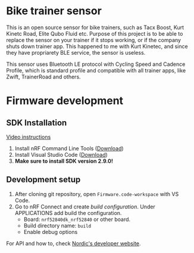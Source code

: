 # Bike trainer sensor
This is an open source sensor for bike trainers, such as Tacx Boost, Kurt Kinetc Road, Elite Qubo Fluid etc. Purpose of this project is to be able to replace the sensor on your trainer if it stops working, or if the company shuts down trainer app. This happened to me with Kurt Kinetec, and since they have propriarety BLE service, the sensor is useless.

This sensor uses Bluetooth LE protocol with Cycling Speed and Cadence Profile, which is standard profile and compatible with all trainer apps, like Zwift, TrainerRoad and others.

# Firmware development

## SDK Installation

[Video instructions](https://youtube.com/playlist?list=PLx_tBuQ_KSqEt7NK-H7Lu78lT2OijwIMl)

1. Install nRF Command Line Tools ([Download](https://bit.ly/2YgBGC5))
2. Install Visual Studio Code ([Download](https://code.visualstudio.com/Download))
3. **Make sure to install SDK version 2.9.0!**

## Development setup

1. After cloning git repository, open `Firmware.code-workspace` with VS Code.
2. Go to nRF Connect and create *build configuration*. Under APPLICATIONS add build the configuration.
   - Board: `nrf52840dk_nrf52840` or other board.
   - Build directory name: `build`
   - Enable debug options

For API and how to, check [Nordic's developer website](https://docs.nordicsemi.com/bundle/ncs-2.9.0/page/nrf/index.html).